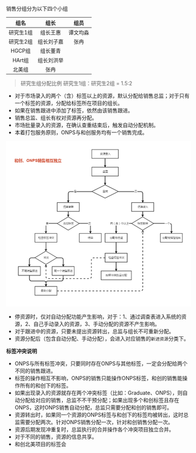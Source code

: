 销售分组分为以下四个小组

| 组名 | 组长 | 组员 |
|:-:|:-:|:-:|
|研究生1组| 组长王惠 | 谭文均淼 |
|研究生2组| 组长刘子嘉 | 张冉 |
|HGCP组| 组长董青 | |
|HArt组| 组长刘洪举 | |
|北美组|张冉||

> 研究生组分配比例
研究生1组：研究生2组 = 1.5:2

- 对于市场录入的两个（含）标签以上的资源，默认分配给销售总监；对于只有一个标签的资源，分配给标签所在项目的组长。
- 如果在销售跟进中添加了标签，依然由该销售跟进。
- 销售总监、组长有权对资源再分配。
- 市场批量录入的资源，在确认查重结束后，触发自动分配机制。
- 本着打包服务原则，ONPS与和创服务均有一个销售完成。

![](/assets/资源分配.png)

- 停资源时，仅对自动分配功能产生影响，对于：1、通过调查表进入系统的资源，2、自己手动录入的资源，3、手动分配的资源不产生影响。
- 对于跟进中的资源，只要未提出资源转出，总监与组长不可重新分配。
- 资源分配后（包含自动分配、手动分配），会进入对应销售的`新进资源`分类下。

**标签冲突说明**

- ONPS与所有标签冲突，只要同时存在ONPS与其他标签，一定会分配给两个不同的销售跟进。
- 标签的操作相互不影响，ONPS的销售只能操作ONPS标签，和创的销售能操作所有的和创下的标签。
- 如果出现录入的资源就存在两个冲突标签（比如：Graduate、ONPS），则自动分配给对应的销售，总监不不干预分配；如果出现多个和创标签且存在ONPS，这时ONPS销售自动分配，总监只需要分配和创的销售即可。
- 资源转出时，如果同一个资源的ONPS标签与和创下的标签均被转出，这时总监需要分配两次。针对ONPS销售分配一次，针对和创销售分配一次。
- 资源后期发现冲重复时，总监执行的合并操作各个冲突项目独立合并。
- 对于不同的销售，资源的信息共享。
- 和创北美项目的标签会



